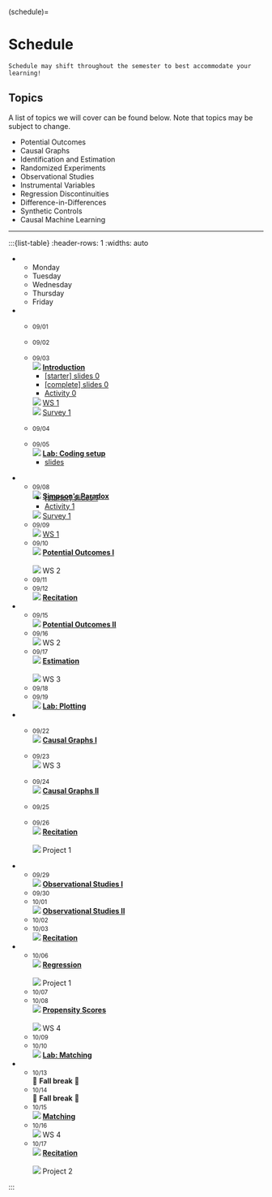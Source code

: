 (schedule)=
# Schedule

```{warning}
Schedule may shift throughout the semester to best accommodate your learning!
```

## Topics

A list of topics we will cover can be found below. Note that topics may be subject to change.

- Potential Outcomes 
- Causal Graphs
- Identification and Estimation
- Randomized Experiments
- Observational Studies
- Instrumental Variables
- Regression Discontinuities
- Difference-in-Differences
- Synthetic Controls
- Causal Machine Learning

---

:::{list-table}
:header-rows: 1
:widths: auto

*   
    - Monday
    - Tuesday
    - Wednesday
    - Thursday
    - Friday

*   
    - <small>09/01</small>
    - <small>09/02</small>
    - <small>09/03</small>
    <br>![](https://img.shields.io/badge/Class:-1f77b4) <b><u>Introduction</u></b><ul style="margin-top:-1em;"><li>[[starter] slides 0](https://moodle.mtholyoke.edu/pluginfile.php/1496605/mod_resource/content/3/lec00-intro-starter.pdf)</li><li>[[complete] slides 0](https://moodle.mtholyoke.edu/pluginfile.php/1496606/mod_resource/content/2/lec00-intro.pdf)</li><li>[Activity 0](https://docs.google.com/document/d/1VsU01agKaytKF6HWlmQ41NODTCg0CQDfB8XryP7OM1s/edit?usp=sharing)</li></ul>
    ![](https://img.shields.io/badge/Released:-2ca02c) [WS 1](ws1)
    <br>![](https://img.shields.io/badge/Released:-2ca02c) [Survey 1](https://www.gradescope.com/courses/1101874/assignments/6657718)

    - <small>09/04</small>
    - <small>09/05</small>
    <br>![](https://img.shields.io/badge/Class:-1f77b4) <b><u>Lab: Coding setup</u></b><ul style="margin-top:-1em;"><li>[slides](https://moodle.mtholyoke.edu/pluginfile.php/1506454/mod_resource/content/1/lab0.pdf)</li></ul>

*   
    - <small>09/08</small><br>![](https://img.shields.io/badge/Class:-1f77b4) <b><u>Simpson's Paradox</u></b><ul style="margin-top:-1em;"><li>[[starter] slides 1](https://moodle.mtholyoke.edu/pluginfile.php/1496611/mod_resource/content/2/lec01-simpsons-starter.pdf)</li><li>[Activity 1](activity1)</li></ul>
    ![](https://img.shields.io/badge/Due:-d62728) [Survey 1](https://www.gradescope.com/courses/1101874/assignments/6657718)
    - <small>09/09</small><br>![](https://img.shields.io/badge/Due:-d62728) [WS 1](ws1)
    - <small>09/10</small>
    <br>![](https://img.shields.io/badge/Class:-1f77b4) <b><u>Potential Outcomes I</u></b>
    <br><br>![](https://img.shields.io/badge/Released:-2ca02c) WS 2
    - <small>09/11</small>
    - <small>09/12</small><br>![](https://img.shields.io/badge/Class:-1f77b4) <b><u>Recitation</u></b>

*   
    - <small>09/15</small><br>![](https://img.shields.io/badge/Class:-1f77b4) <b><u>Potential Outcomes II</u></b>
    - <small>09/16</small><br>![](https://img.shields.io/badge/Due:-d62728) WS 2
    - <small>09/17</small><br>![](https://img.shields.io/badge/Class:-1f77b4) <b><u>Estimation</u></b><br><br>![](https://img.shields.io/badge/Released:-2ca02c) WS 3
    - <small>09/18</small>
    - <small>09/19</small><br>![](https://img.shields.io/badge/Class:-1f77b4) <b><u>Lab: Plotting</u></b>


*   
    - <small>09/22</small><br>![](https://img.shields.io/badge/Class:-1f77b4) <b><u>Causal Graphs I</u></b>

    - <small>09/23</small><br>![](https://img.shields.io/badge/Due:-d62728) WS 3
    - <small>09/24</small><br>![](https://img.shields.io/badge/Class:-1f77b4) <b><u>Causal Graphs II</u></b>
    - <small>09/25</small>
    - <small>09/26</small><br>![](https://img.shields.io/badge/Class:-1f77b4) <b><u>Recitation</u></b><br><br>![](https://img.shields.io/badge/Released:-2ca02c) Project 1


*   
    - <small>09/29</small><br>![](https://img.shields.io/badge/Class:-1f77b4) <b><u>Observational Studies I</u></b>
    - <small>09/30</small>
    - <small>10/01</small><br>![](https://img.shields.io/badge/Class:-1f77b4) <b><u>Observational Studies II</u></b>
    - <small>10/02</small>
    - <small>10/03</small><br>![](https://img.shields.io/badge/Class:-1f77b4) <b><u>Recitation</u></b>

*   
    - <small>10/06</small><br>![](https://img.shields.io/badge/Class:-1f77b4) <b><u>Regression</u></b><br><br>![](https://img.shields.io/badge/Due:-d62728) Project 1
    - <small>10/07</small>
    - <small>10/08</small><br>![](https://img.shields.io/badge/Class:-1f77b4) <b><u>Propensity Scores</u></b><br><br>![](https://img.shields.io/badge/Released:-2ca02c) WS 4
    - <small>10/09</small>
    - <small>10/10</small><br>![](https://img.shields.io/badge/Class:-1f77b4) <b><u>Lab: Matching</u></b>

*   
    - <small>10/13</small><br>🍂 <b>Fall break</b> 🍁
    - <small>10/14</small><br>🍂 <b>Fall break</b> 🍁
    - <small>10/15</small><br>![](https://img.shields.io/badge/Class:-1f77b4) <b><u>Matching</u></b>
    - <small>10/16</small><br>![](https://img.shields.io/badge/Due:-d62728) WS 4
    - <small>10/17</small><br>![](https://img.shields.io/badge/Class:-1f77b4) <b><u>Recitation</u></b><br><br>![](https://img.shields.io/badge/Released:-2ca02c) Project 2

:::

<!--


*   
    - <small>03/03</small><br>![](https://img.shields.io/badge/Due:-d62728) [Project 1](proj1)

    - <small>03/04</small><br>![](https://img.shields.io/badge/Class:-1f77b4) <b><u>Regression</u></b><ul style="margin-top:-1em;"><li>[[starter] slides](https://moodle.mtholyoke.edu/pluginfile.php/1452394/mod_resource/content/1/lec09-regression-starter.pdf)</li><li>[[complete] slides](https://moodle.mtholyoke.edu/pluginfile.php/1452478/mod_resource/content/1/lec09-regression.pdf)</li><li>[Activity 7](activity7)</li><li>[Activity 7 solutions](activity7_solution)</li></ul>![](https://img.shields.io/badge/Released:-2ca02c) [WS 4](ws4)<br>![](https://img.shields.io/badge/Released:-2ca02c) [Survey 2](https://www.gradescope.com/courses/950344/assignments/5883758/)

    - <small>03/05</small>

    - <small>03/06</small><br>![](https://img.shields.io/badge/Class:-1f77b4) <b><u>Propensity Scores</u></b><ul style="margin-top:-1em;"><li>[[starter] slides](https://moodle.mtholyoke.edu/pluginfile.php/1453102/mod_resource/content/1/lec10-propensity-scores-starter.pdf)</li><li>[[complete] slides](https://moodle.mtholyoke.edu/pluginfile.php/1453178/mod_resource/content/1/lec10-propensity-scores.pdf)</li><li>[Activity 8](activity8)</li><li>[Activity 8 solutions](activity8_solution)</li></ul>
    
    - <small>03/07</small>

*   
    - <small>03/10</small><br>![](https://img.shields.io/badge/Due:-d62728) [WS 4](ws4)<br>![](https://img.shields.io/badge/Due:-d62728) [Survey 2](https://www.gradescope.com/courses/950344/assignments/5883758/)




    - <small>03/11</small><br>![](https://img.shields.io/badge/Class:-1f77b4) <b><u>Matching</u></b><ul style="margin-top:-1em;"><li>[[starter] slides](https://moodle.mtholyoke.edu/pluginfile.php/1453901/mod_resource/content/1/lec11-matching-starter.pdf)</li><li>[[complete] slides](https://moodle.mtholyoke.edu/pluginfile.php/1453939/mod_resource/content/1/lec11-matching.pdf)</li><li>[Activity 9](activity9)</li></ul>![](https://img.shields.io/badge/Released:-2ca02c) [Project 2](proj2)
    - <small>03/12</small>

    - <small>03/13</small><br>![](https://img.shields.io/badge/Class:-1f77b4) <b><u>Observational study wrap-up</u></b><ul style="margin-top:-1em;"><li>[[starter] slides](https://moodle.mtholyoke.edu/pluginfile.php/1454275/mod_resource/content/1/lec12-observational_study_wrapup-starter.pdf)</li><li>[[complete] slides](https://moodle.mtholyoke.edu/pluginfile.php/1454398/mod_resource/content/1/lec12-observational_study_wrapup.pdf)</li></ul>
    - <small>03/14</small>

*   
    - <small>03/17 - 3/23</small> 
    <br>🌼 Spring break 🌸
    - 
    -
    - 
    - 

*   
    - <small>03/24</small>   
    - <small>03/25</small><br>![](https://img.shields.io/badge/Class:-1f77b4) <b><u>Vectorization, Ethics, Final Project</u></b><ul style="margin-top:-1em;"><li>[[starter] slides](https://moodle.mtholyoke.edu/pluginfile.php/1455405/mod_resource/content/1/lec13-quasiexperiments-i-starter.pdf)</li><li>[[complete] slides](https://moodle.mtholyoke.edu/pluginfile.php/1455466/mod_resource/content/1/lec13-vectorization-ethics-final.pdf)</li><li>[Activity 10](activity10)</li><li>[Activity 10 solutions](activity10_solution)</li></ul>![](https://img.shields.io/badge/Released:-2ca02c) [Final Project](final_proj)
    - <small>03/26</small>
    - <small>03/27</small><br>![](https://img.shields.io/badge/Class:-1f77b4) <b><u>Quasi-Experiments</u></b><ul style="margin-top:-1em;"><li>[[starter] slides](https://moodle.mtholyoke.edu/pluginfile.php/1455902/mod_resource/content/1/lec14-quasiexperiments-i-starter.pdf)</li><li>[[complete] slides](https://moodle.mtholyoke.edu/pluginfile.php/1455949/mod_resource/content/1/lec14-quasiexperiments-i.pdf)</li></ul>![](https://img.shields.io/badge/Released:-2ca02c) [WS 5](ws5)
    - <small>03/28</small>

*   
    - <small>03/31</small><br>![](https://img.shields.io/badge/Due:-d62728) [Project 2](proj2)   
    - <small>04/01</small><br>![](https://img.shields.io/badge/Class:-1f77b4) <b><u>Instrumental Variables I</u></b><ul style="margin-top:-1em;"><li>[[starter] slides](https://moodle.mtholyoke.edu/pluginfile.php/1456554/mod_resource/content/1/lec15-instrumental-variables-i-starter.pdf)</li><li>[[complete] slides](https://moodle.mtholyoke.edu/pluginfile.php/1456609/mod_resource/content/1/lec15-instrumental-variables-i.pdf)</li><li>[Activity 11](https://docs.google.com/document/d/1_zjnaVAZwdJ6tU8QG4lGoAjsEF9T5EzhMcpUrb88CMU/edit?usp=sharing)</li></ul>
    - <small>04/02</small>  
    - <small>04/03</small><br>![](https://img.shields.io/badge/Class:-1f77b4) <b><u>Instrumental Variables II</u></b><ul style="margin-top:-1em;"><li>[[starter] slides](https://moodle.mtholyoke.edu/pluginfile.php/1457011/mod_resource/content/1/lec16-instrumental-variables-ii-starter.pdf)</li><li>[[complete] slides](https://moodle.mtholyoke.edu/pluginfile.php/1457219/mod_resource/content/1/lec16-instrumental-variables-ii.pdf)</li><li>[Activity 12](activity12)</li></ul>
    - <small>04/04</small><br>![](https://img.shields.io/badge/Released:-2ca02c) [Project 3](proj3)<br>![](https://img.shields.io/badge/Due:-d62728) [WS 5](ws5)<br>Extended to **4/06**


*   
    - <small>04/07</small><br>![](https://img.shields.io/badge/Due:-d62728) [Final Project proposal](final_proposal)   
    - <small>04/08</small><br>![](https://img.shields.io/badge/Class:-1f77b4) <b><u>Regression Discontinuities I </u></b><ul style="margin-top:-1em;"><li>[[starter] slides](https://moodle.mtholyoke.edu/pluginfile.php/1457690/mod_resource/content/1/lec17-regression-discontinuities-i-starter.pdf)</li><li>[[complete] slides](https://moodle.mtholyoke.edu/pluginfile.php/1457788/mod_resource/content/1/lec17-regression-discontinuities-i.pdf)</li><li>[Activity 13](activity13)</li></ul>
    - <small>04/09</small>
    - <small>04/10</small><br>![](https://img.shields.io/badge/Class:-1f77b4) <b><u>Regression Discontinuities II</u></b><ul style="margin-top:-1em;"><li>[[starter] slides](https://moodle.mtholyoke.edu/pluginfile.php/1458186/mod_resource/content/1/lec18-regression-discontinuities-ii-starter.pdf)</li><li>[[complete] slides](https://moodle.mtholyoke.edu/pluginfile.php/1458227/mod_resource/content/1/lec18-regression-discontinuities-ii.pdf)</li><li>[Activity 13 solutions](activity13_solution)</li></ul>
    - <small>04/11</small>

*   
    - <small>04/14</small>
    - <small>04/15</small><br>![](https://img.shields.io/badge/Class:-1f77b4) <b><u>Diff-in-diff I</u></b><ul style="margin-top:-1em;"><li>[[starter] slides](https://moodle.mtholyoke.edu/pluginfile.php/1463053/mod_resource/content/1/lec19-diff-in-diff-i-starter.pdf)</li><li>[[complete] slides](https://moodle.mtholyoke.edu/pluginfile.php/1463114/mod_resource/content/1/lec19-diff-in-diff-i.pdf)</li><li>[Activity 14](activity14)</li></ul>![](https://img.shields.io/badge/Due:-d62728) [Project 3](proj3)<br>![](https://img.shields.io/badge/Released:-2ca02c) [WS 6](ws6)
    - <small>04/16</small>
    - <small>04/17</small><br>![](https://img.shields.io/badge/Class:-1f77b4) <b><u>Diff-in-diff II</u></b><ul style="margin-top:-1em;"><li>[[starter] slides](https://moodle.mtholyoke.edu/pluginfile.php/1463474/mod_resource/content/1/lec20-diff-in-diff-ii-starter.pdf)</li><li>[[complete] slides](https://moodle.mtholyoke.edu/pluginfile.php/1463519/mod_resource/content/1/lec20-diff-in-diff-ii.pdf)</li><li>[Activity 14 solutions](activity14_solution)</li></ul>
    - <small>04/18</small>

*   
    - <small>04/21</small><br>![](https://img.shields.io/badge/Due:-d62728) [WS 6](ws6)
    - <small>04/22</small><br>![](https://img.shields.io/badge/Class:-1f77b4) <b><u>Synthetic Control</u></b><ul style="margin-top:-1em;"><li>[[starter] slides](https://moodle.mtholyoke.edu/pluginfile.php/1464155/mod_resource/content/1/lec21-synthetic-control-starter.pdf)</li><li>[[complete] slides](https://moodle.mtholyoke.edu/pluginfile.php/1464233/mod_resource/content/1/lec21-synthetic-control.pdf)</li><li>[Activity 15](activity15)</li><li>[Activity 15 solutions](activity15_solution)</li></ul>
    - <small>04/23</small>
    - <small>04/24</small><br>![](https://img.shields.io/badge/Class:-1f77b4) <b><u>Machine Learning for Causality</u></b><ul style="margin-top:-1em;"><li>[[starter] slides](https://moodle.mtholyoke.edu/pluginfile.php/1464629/mod_resource/content/1/lec22-causal-ml-starter.pdf)</li><li>[[complete] slides](https://moodle.mtholyoke.edu/pluginfile.php/1464673/mod_resource/content/1/lec22-causal-ml.pdf)</li><li>[Activity 16](activity16)</li><li>[Activity 16 solutions](activity16_solution)</li></ul>
    - <small>04/25</small><br>![](https://img.shields.io/badge/Due:-d62728) [Final Project checkpoint](checkpoint)

*   
    - <small>04/28</small>
    - <small>04/29</small><br> BOOM: no class
    - <small>04/30</small>
    - <small>05/01</small><br>![](https://img.shields.io/badge/Class:-1f77b4) <b><u>Class presentations</u></b><br>![](https://img.shields.io/badge/Released:-2ca02c) [Survey 3](https://www.gradescope.com/courses/950344/assignments/6174489)
    - <small>05/02</small>

*   
    - <small>05/05</small>
    - <small>05/06</small><br>![](https://img.shields.io/badge/Class:-1f77b4) <b><u>Class presentations and wrap-up</u></b><ul style="margin-top:-1em;"><li>[presentation deck](https://docs.google.com/presentation/d/1DlqXjc1wUbUegXXVtj3_sKEaqwxHzZvyQu5Kh8CpeQ0/edit)</li><li>[peer feedback doc](https://docs.google.com/document/d/1-5fz-eqFMiqBylpRD787glIYSA_UaNZ0vCI67LIZco0/edit?tab=t.0#heading=h.d7pzcfz8crb1)</li><li>[MHC course feedback form](https://moodle.mtholyoke.edu/mod/url/view.php?id=1057512)</li></ul>![](https://img.shields.io/badge/Due:-d62728) [Survey 3](https://www.gradescope.com/courses/950344/assignments/6174489)
    - <small>05/07</small>
    - <small>05/08</small>
    - <small>05/09</small><br>![](https://img.shields.io/badge/Due:-d62728) [Final Project](final_proj)<br>Extended to **5/11** -->

<!--
Formatted list
<ul style="margin-top:-1em;"><li></li></ul>

-->

